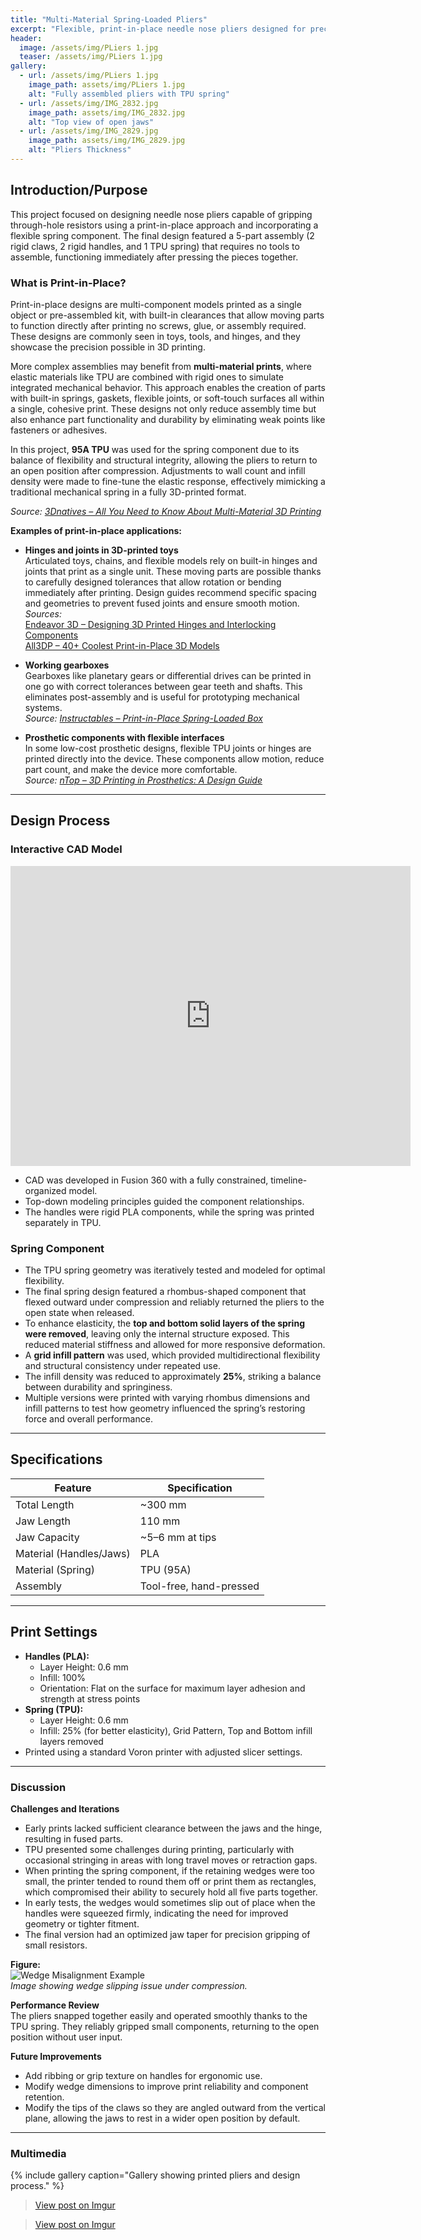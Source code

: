 ```yaml
---
title: "Multi-Material Spring-Loaded Pliers"
excerpt: "Flexible, print-in-place needle nose pliers designed for precision gripping using rigid and elastic components."
header:
  image: /assets/img/PLiers 1.jpg
  teaser: /assets/img/PLiers 1.jpg
gallery:
  - url: /assets/img/PLiers 1.jpg
    image_path: assets/img/PLiers 1.jpg
    alt: "Fully assembled pliers with TPU spring"
  - url: /assets/img/IMG_2832.jpg
    image_path: assets/img/IMG_2832.jpg
    alt: "Top view of open jaws"
  - url: /assets/img/IMG_2829.jpg
    image_path: assets/img/IMG_2829.jpg
    alt: "Pliers Thickness"
---
```


## Introduction/Purpose
This project focused on designing needle nose pliers capable of gripping through-hole resistors using a print-in-place approach and incorporating a flexible spring component. The final design featured a 5-part assembly (2 rigid claws, 2 rigid handles, and 1 TPU spring) that requires no tools to assemble, functioning immediately after pressing the pieces together.

### What is Print-in-Place?
Print-in-place designs are multi-component models printed as a single object or pre-assembled kit, with built-in clearances that allow moving parts to function directly after printing no screws, glue, or assembly required. These designs are commonly seen in toys, tools, and hinges, and they showcase the precision possible in 3D printing.

More complex assemblies may benefit from **multi-material prints**, where elastic materials like TPU are combined with rigid ones to simulate integrated mechanical behavior. This approach enables the creation of parts with built-in springs, gaskets, flexible joints, or soft-touch surfaces all within a single, cohesive print. These designs not only reduce assembly time but also enhance part functionality and durability by eliminating weak points like fasteners or adhesives.

In this project, **95A TPU** was used for the spring component due to its balance of flexibility and structural integrity, allowing the pliers to return to an open position after compression. Adjustments to wall count and infill density were made to fine-tune the elastic response, effectively mimicking a traditional mechanical spring in a fully 3D-printed format.

*Source: [3Dnatives – All You Need to Know About Multi-Material 3D Printing](https://www.3dnatives.com/en/all-you-need-to-know-about-multi-material-3d-printing-220120245/)*


**Examples of print-in-place applications:**

- **Hinges and joints in 3D-printed toys**  
  Articulated toys, chains, and flexible models rely on built-in hinges and joints that print as a single unit. These moving parts are possible thanks to carefully designed tolerances that allow rotation or bending immediately after printing. Design guides recommend specific spacing and geometries to prevent fused joints and ensure smooth motion.  
  *Sources:*  
  [Endeavor 3D – Designing 3D Printed Hinges and Interlocking Components](https://endeavor3d.com/designing-3d-printed-hinges-and-interlocking-components/)  
  [All3DP – 40+ Coolest Print-in-Place 3D Models](https://all3dp.com/2/coolest-print-in-place-3d-models/)

- **Working gearboxes**  
  Gearboxes like planetary gears or differential drives can be printed in one go with correct tolerances between gear teeth and shafts. This eliminates post-assembly and is useful for prototyping mechanical systems.  
  *Source: [Instructables – Print-in-Place Spring-Loaded Box](https://www.instructables.com/Print-in-Place-Spring-Loaded-Box/)*

- **Prosthetic components with flexible interfaces**  
  In some low-cost prosthetic designs, flexible TPU joints or hinges are printed directly into the device. These components allow motion, reduce part count, and make the device more comfortable.  
  *Source: [nTop – 3D Printing in Prosthetics: A Design Guide](https://www.ntop.com/resources/blog/3d-printing-in-prosthetics-a-design-guide/)*

---

## Design Process

### Interactive CAD Model
<iframe src="https://vanderbilt643.autodesk360.com/shares/public/SH286ddQT78850c0d8a42f32e15944736827?mode=embed" width="640" height="480" allowfullscreen="true" webkitallowfullscreen="true" mozallowfullscreen="true"  frameborder="0"></iframe>

- CAD was developed in Fusion 360 with a fully constrained, timeline-organized model.
- Top-down modeling principles guided the component relationships.
- The handles were rigid PLA components, while the spring was printed separately in TPU.

### Spring Component
- The TPU spring geometry was iteratively tested and modeled for optimal flexibility.
- The final spring design featured a rhombus-shaped component that flexed outward under compression and reliably returned the pliers to the open state when released.
- To enhance elasticity, the **top and bottom solid layers of the spring were removed**, leaving only the internal structure exposed. This reduced material stiffness and allowed for more responsive deformation.
- A **grid infill pattern** was used, which provided multidirectional flexibility and structural consistency under repeated use.
- The infill density was reduced to approximately **25%**, striking a balance between durability and springiness.
- Multiple versions were printed with varying rhombus dimensions and infill patterns to test how geometry influenced the spring’s restoring force and overall performance.


---

## Specifications

| Feature                | Specification           |
|------------------------|-------------------------|
| Total Length           | ~300 mm                 |
| Jaw Length             | 110 mm                  |
| Jaw Capacity           | ~5–6 mm at tips         |
| Material (Handles/Jaws)| PLA                     |
| Material (Spring)      | TPU (95A)               |
| Assembly               | Tool-free, hand-pressed |

---

## Print Settings

- **Handles (PLA):**
  - Layer Height: 0.6 mm
  - Infill: 100%
  - Orientation: Flat on the surface for maximum layer adhesion and strength at stress points
- **Spring (TPU):**
  - Layer Height: 0.6 mm
  - Infill: 25% (for better elasticity), Grid Pattern, Top and Bottom infill layers removed
- Printed using a standard Voron printer with adjusted slicer settings.

---

### Discussion

**Challenges and Iterations**  
- Early prints lacked sufficient clearance between the jaws and the hinge, resulting in fused parts.  
- TPU presented some challenges during printing, particularly with occasional stringing in areas with long travel moves or retraction gaps.  
- When printing the spring component, if the retaining wedges were too small, the printer tended to round them off or print them as rectangles, which compromised their ability to securely hold all five parts together.  
- In early tests, the wedges would sometimes slip out of place when the handles were squeezed firmly, indicating the need for improved geometry or tighter fitment.  
- The final version had an optimized jaw taper for precision gripping of small resistors.  

**Figure:**  
![Wedge Misalignment Example](/assets/img/IMG_2838.jpg)  
*Image showing wedge slipping issue under compression.*

**Performance Review**  
The pliers snapped together easily and operated smoothly thanks to the TPU spring. They reliably gripped small components, returning to the open position without user input.

**Future Improvements**  
- Add ribbing or grip texture on handles for ergonomic use.
- Modify wedge dimensions to improve print reliability and component retention.
- Modify the tips of the claws so they are angled outward from the vertical plane, allowing the jaws to rest in a wider open position by default.

---

### Multimedia

{% include gallery caption="Gallery showing printed pliers and design process." %}

<!-- Imgur embed starts here -->
<blockquote class="imgur-embed-pub" lang="en" data-id="a/RFCUgJ5" data-context="false">
  <a href="//imgur.com/a/RFCUgJ5">View post on Imgur</a>
</blockquote>
<script async src="//s.imgur.com/min/embed.js" charset="utf-8"></script>
<!-- Imgur embed ends here -->

<!-- Imgur embed starts here -->
<blockquote class="imgur-embed-pub" lang="en" data-id="a/kENeOPF" data-context="false">
  <a href="https://imgur.com/a/kENeOPF">View post on Imgur</a>
</blockquote>
<script async src="https://s.imgur.com/min/embed.js" charset="utf-8"></script>
<!-- Imgur embed ends here -->

